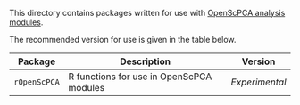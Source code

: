 This directory contains packages written for use with [OpenScPCA analysis modules](https://openscpca.readthedocs.io/en/latest/contributing-to-analyses/analysis-modules/).

The recommended version for use is given in the table below.

| Package      | Description                              | Version        |
| ------------ | ---------------------------------------- | -------------- |
| `rOpenScPCA` | R functions for use in OpenScPCA modules | _Experimental_ |
